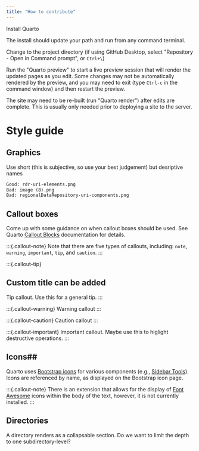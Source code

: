 ```yaml
---
title: "How to contribute"
---
```


Install Quarto

The install should update your path and run from any command terminal.

Change to the project directory (if using GitHub Desktop, select "Repository - Open in Command prompt", or `Ctrl+\`)

Run the "Quarto preview" to start a live preview session that will render the updated pages as you edit. Some changes may not be automatically rendered by the preview, and you may need to exit (type `Ctrl-c` in the command window) and then restart the preview.

The site may need to be re-built (run "Quarto render") after edits are complete. This is usually only needed prior to deploying a site to the server.

# Style guide

## Graphics

Use short (this is subjective, so use your best judgement) but desriptive names

```default
Good: rdr-uri-elements.png
Bad: image (8).png
Bad: regionalDataRepository-uri-components.png
```



## Callout boxes

Come up with some guidance on when callout boxes should be used. See Quarto [Callout Blocks](https://quarto.org/docs/authoring/callouts.html) documentation for details.

:::{.callout-note}
Note that there are five types of callouts, including:
`note`, `warning`, `important`, `tip`, and `caution`.
:::

:::{.callout-tip}
## Custom title can be added
Tip callout. Use this for a general tip.
:::

:::{.callout-warning}
Warning callout
:::

:::{.callout-caution}
Caution callout
:::

:::{.callout-important}
Important callout. Maybe use this to higlight destructive operations.
:::


## Icons##

Quarto uses [Bootstrap icons](https://icons.getbootstrap.com/) for various components (e.g., [Sidebar Tools](https://quarto.org/docs/reference/projects/websites.html#sidebar-tools)). Icons are referenced by name, as displayed on the Bootstrap icon page.

:::{.callout-note}
There is an extension that allows for the display of [Font Awesome](https://fontawesome.com/icons) icons within the body of the text, however, it is not currently installed.
:::


## Directories

A directory renders as a collapsable section. Do we want to limit the depth to one subdirectory-level?
